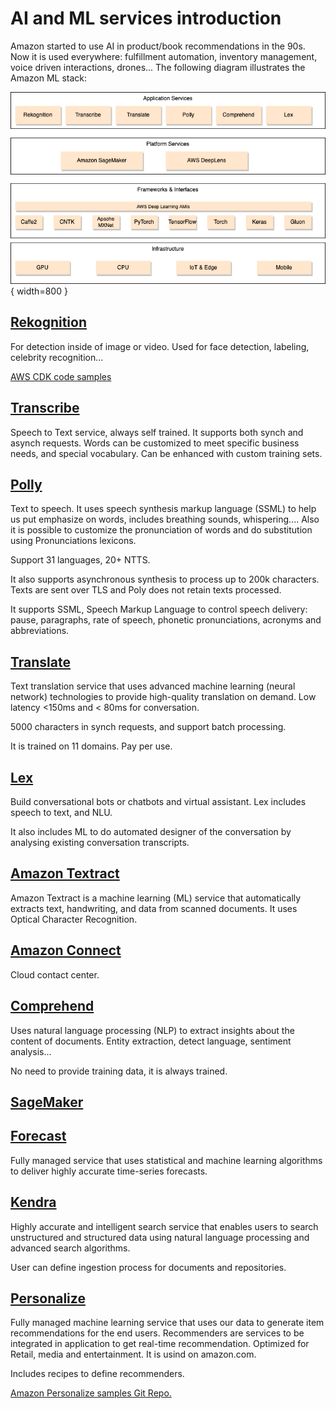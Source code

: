 # AI and ML services introduction

Amazon started to use AI in product/book recommendations in the 90s. Now it is used everywhere: fulfillment automation, inventory management, voice driven interactions, drones... 
The following diagram illustrates the Amazon ML stack:

![](./diagrams/ml-stack.drawio.png){ width=800 }

## [Rekognition](https://docs.aws.amazon.com/rekognition/latest/dg/what-is.html)

For detection inside of image or video. Used for face detection, labeling, celebrity recognition...

[AWS CDK code samples](https://github.com/awsdocs/aws-doc-sdk-examples/tree/main/python/example_code/rekognition#code-examples)

## [Transcribe](https://docs.aws.amazon.com/transcribe/latest/dg/what-is.html)

Speech to Text service, always self trained. It supports both synch and asynch requests. Words can be customized to meet specific business needs, and special vocabulary. Can be enhanced with custom training sets. 

## [Polly](https://docs.aws.amazon.com/polly/latest/dg/what-is.html)

Text to speech. It uses speech synthesis markup language (SSML) to help us put emphasize on words, includes breathing sounds, whispering.... Also it is possible to customize the pronunciation of words and do substitution using Pronunciations lexicons. 

Support 31 languages, 20+ NTTS.

It also supports asynchronous synthesis to process up to 200k characters. Texts are sent over TLS and Poly does not retain texts processed. 

It supports SSML, Speech Markup Language to control speech delivery: pause, paragraphs, rate of speech, phonetic pronunciations, acronyms and abbreviations.

## [Translate](https://docs.aws.amazon.com/translate/latest/dg/what-is.html)

Text translation service that uses advanced machine learning (neural network) technologies to provide high-quality translation on demand. Low latency <150ms and < 80ms for conversation.

5000 characters in synch requests, and support batch processing.

It is trained on 11 domains. Pay per use.

## [Lex](https://docs.aws.amazon.com/lex/latest/dg/what-is.html)

Build conversational bots or chatbots and virtual assistant. Lex includes speech to text, and NLU.

It also includes ML to do automated designer of the conversation by analysing existing conversation transcripts.

## [Amazon Textract](https://aws.amazon.com/textract/)

Amazon Textract is a machine learning (ML) service that automatically extracts text, handwriting, and data from scanned documents. It uses Optical Character Recognition.

## [Amazon Connect](https://docs.aws.amazon.com/connect/latest/adminguide/what-is-amazon-connect.html)

Cloud contact center.

## [Comprehend](https://docs.aws.amazon.com/comprehend/latest/dg/what-is.html)

Uses natural language processing (NLP) to extract insights about the content of documents. Entity extraction, detect language, sentiment analysis...

No need to provide training data, it is always trained.

## [SageMaker](./sagemaker.md)

## [Forecast](https://docs.aws.amazon.com/forecast/latest/dg/what-is-forecast.html)

Fully managed service that uses statistical and machine learning algorithms to deliver highly accurate time-series forecasts.

## [Kendra](https://docs.aws.amazon.com/kendra/latest/dg/what-is.html)

Highly accurate and intelligent search service that enables users to search unstructured and structured data using natural language processing and advanced search algorithms. 

User can define ingestion process for documents and repositories.

## [Personalize](https://docs.aws.amazon.com/personalize/latest/dg/what-is.html)

Fully managed machine learning service that uses our data to generate item recommendations for the end users. Recommenders are services to be integrated in application to get real-time recommendation. Optimized for Retail, media and entertainment. It is usind on amazon.com.

Includes recipes to define recommenders.

[Amazon Personalize samples Git Repo.](https://github.com/aws-samples/amazon-personalize-samples/tree/master)